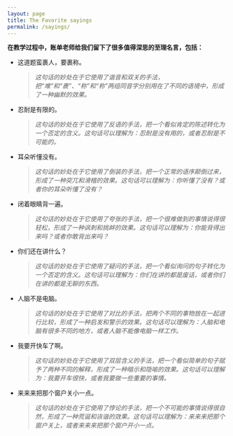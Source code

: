 ```yaml
---
layout: page
title: The Favorite sayings
permalink: /sayings/
---
```

**在教学过程中，账单老师给我们留下了很多值得深思的至理名言，包括：**
+ 这道题蛮裹人，要裹称。
  >*这句话的妙处在于它使用了谐音和双关的手法，把“难”和“裹”、“称”和“称”两组同音字分别用在了不同的语境中，形成了一种幽默的效果。*
+ 忍耐是有限的。
  >*这句话的妙处在于它使用了反语的手法，把一个看似肯定的陈述转化为一个否定的含义。这句话可以理解为：忍耐是没有用的，或者忍耐是不可能的。*
+ 耳朵听懂没有。
  >*这句话的妙处在于它使用了倒装的手法，把一个正常的语序颠倒过来，形成了一种突兀和滑稽的效果。这句话可以理解为：你听懂了没有？或者你的耳朵听懂了没有？*
+ 闭着眼睛背一遍。
  >*这句话的妙处在于它使用了夸张的手法，把一个很难做到的事情说得很轻松，形成了一种讽刺和挑衅的效果。这句话可以理解为：你能背得出来吗？或者你敢背出来吗？*
+ 你们还在讲什么？
  >*这句话的妙处在于它使用了疑问的手法，把一个看似询问的句子转化为一个否定的含义。这句话可以理解为：你们在讲的都是废话，或者你们在讲的都是无聊的东西。*
+ 人脑不是电脑。
  >*这句话的妙处在于它使用了对比的手法，把两个不同的事物放在一起进行比较，形成了一种启发和警示的效果。这句话可以理解为：人脑和电脑有很多不同的地方，或者人脑不能像电脑一样工作。*
+ 我要开快车了啊。
  >*这句话的妙处在于它使用了双层含义的手法，把一个看似简单的句子赋予了两种不同的解释，形成了一种暗示和隐喻的效果。这句话可以理解为：我要开车很快，或者我要做一些重要的事情。*
+ 来来来把那个窗户关小一点。
  >*这句话的妙处在于它使用了悖论的手法，把一个不可能的事情说得很自然，形成了一种荒诞和诙谐的效果。这句话可以理解为：来来来把那个窗户关上，或者来来来把那个窗户开小一点。*

